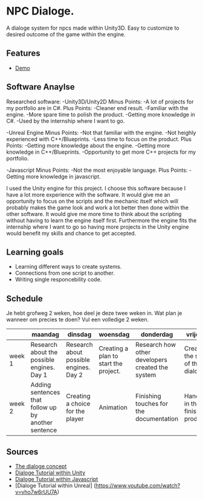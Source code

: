 # NPC Dialoge.

A dialoge system for npcs made within Unity3D. Easy to customize to desired outcome of the game within the engine.

## Features
- [Demo](lucashilgevoord.com/demo/NPCDialoge)

## Software Anaylse 
Researched software:
-Unity3D/Unity2D
	Minus Points:
		-A lot of projects for my portfolio are in C#.
	Plus Points:
		-Cleaner end result.
		-Familiar with the engine.
		-More spare time to polish the product.
		-Getting more knowledge in C#.
		-Used by the internship where I want to go.

-Unreal Engine
	Minus Points:
		-Not that familiar with the engine.
		-Not heighly experienced with C++/Blueprints.
		-Less time to focus on the product.
	Plus Points:
		-Getting more knowledge about the engine.
		-Getting more knowledge in C++/Blueprints.
		-Opportunity to get more C++ projects for my portfolio.

-Javascript
	Minus Points:
		-Not the most enjoyable language.
	Plus Points:
		-Getting more knowledge in javascript.

I used the Unity engine for this project. I choose this software because I have a lot more experience with the software. 
It would give me an opportunity to focus on the scripts and the mechanic itself which will probably makes the game look and work a lot better then done within the other software.
It would give me more time to think about the scripting without having to learn the engine itself first.
Furthermore the engine fits the internship where I want to go so having more projects in the Unity engine would benefit my skills and chance to get accepted.


## Learning goals 
- Learning different ways to create systems.
- Connections from one script to another.
- Writing single responcebility code.

## Schedule 
Je hebt grofweg 2 weken, hoe deel je deze twee weken in. Wat plan je wanneer om precies te doen?
Vul een volledige 2 weken.

| | maandag | dinsdag | woensdag | donderdag | vrijdag |
| --- | --- | --- | --- | --- | --- |
|week 1 | Research about the possible engines. Day 1 | Research about possible engines. Day 2 | Creating a plan to start the project. | Research how other developers created the system | Creating the start of the dialoge |
|week 2 | Adding sentences that follow up by another sentence | Creating a choice for the player | Animation | Finishing touches for the documentation | Handing in the finished product |

## Sources
- [The dialoge concept](https://www.youtube.com/watch?v=C1SfZ2Fp_BQ)
- [Dialoge Tutorial within Unity](https://www.youtube.com/watch?v=_nRzoTzeyxU&t=1s)
- [Dialoge Tutorial within Javascript](https://www.youtube.com/watch?v=OjldfRR0pZs)
- [Dialoge Tutorial within Unreal] (https://www.youtube.com/watch?v=vho7w6rUU7A)
